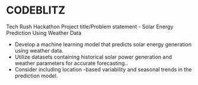 # CODEBLITZ
Tech Rush Hackathon
Project title/Problem statement - Solar Energy Prediction Using Weather Data
- Develop a machine learning model that predicts solar energy generation using weather data.
- Utilize datasets containing historical solar power generation and weather parameters for
accurate forecasting..
- Consider including location -based variability and seasonal trends in the prediction model.
